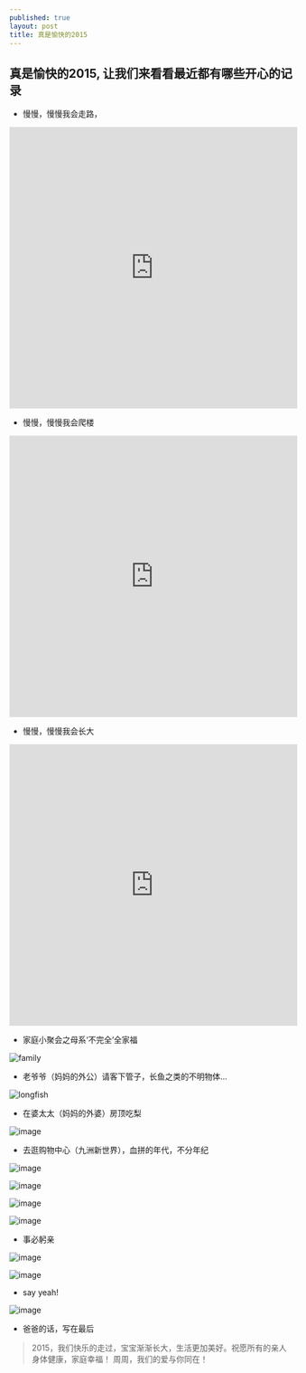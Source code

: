```yaml
---
published: true
layout: post
title: 真是愉快的2015
---
```




## 真是愉快的2015, 让我们来看看最近都有哪些开心的记录

- 慢慢，慢慢我会走路，

<iframe height="498" width="510" src="http://player.youku.com/embed/XMTQzNTM2ODg5Mg" frameborder="0" allowfullscreen="1"> </iframe>

- 慢慢，慢慢我会爬楼

<iframe height="498" width="510" src="http://player.youku.com/embed/XMTQzNTM5MzY5Ng" frameborder="0" allowfullscreen="1"> </iframe>

- 慢慢，慢慢我会长大

<iframe height="498" width="510" src="http://player.youku.com/embed/XMTQzNTM5NjkxNg" frameborder="0" allowfullscreen="1"> </iframe>

- 家庭小聚会之母系‘不完全’全家福

![family](http://pic.yupoo.com/moxigan/Feb9oHSA/medish.jpg)

- 老爷爷（妈妈的外公）请客下管子，长鱼之类的不明物体...

![longfish](http://pic.yupoo.com/moxigan/Febbn0nS/medish.jpg)

- 在婆太太（妈妈的外婆）房顶吃梨

![image](http://pic.yupoo.com/moxigan/Febbim3u/medish.jpg)

- 去逛购物中心（九洲新世界），血拼的年代，不分年纪

![image](http://pic.yupoo.com/moxigan/Feb9ZSCW/medish.jpg)

![image](http://pic.yupoo.com/moxigan/Feba5Tsg/medish.jpg)

![image](http://pic.yupoo.com/moxigan/Febal2IP/medish.jpg)

![image](http://pic.yupoo.com/moxigan/Febaj7IK/medish.jpg)

- 事必躬亲

![image](http://pic.yupoo.com/moxigan/FebaE4kL/medish.jpg)

![image](http://pic.yupoo.com/moxigan/FebaxUie/medish.jpg)

- say yeah!

![image](http://pic.yupoo.com/moxigan/Feb8AuOf/medish.jpg)

- 爸爸的话，写在最后

> 2015，我们快乐的走过，宝宝渐渐长大，生活更加美好。祝愿所有的亲人身体健康，家庭幸福！
> 周周，我们的爱与你同在！
